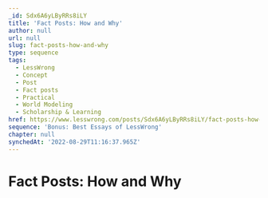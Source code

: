 ```yaml
---
_id: Sdx6A6yLByRRs8iLY
title: 'Fact Posts: How and Why'
author: null
url: null
slug: fact-posts-how-and-why
type: sequence
tags:
  - LessWrong
  - Concept
  - Post
  - Fact posts
  - Practical
  - World Modeling
  - Scholarship & Learning
href: https://www.lesswrong.com/posts/Sdx6A6yLByRRs8iLY/fact-posts-how-and-why
sequence: 'Bonus: Best Essays of LessWrong'
chapter: null
synchedAt: '2022-08-29T11:16:37.965Z'
---
```

# Fact Posts: How and Why

